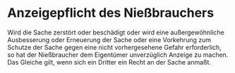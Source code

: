 # Anzeigepflicht des Nießbrauchers

Wird die Sache zerstört oder beschädigt oder wird eine außergewöhnliche Ausbesserung oder Erneuerung der Sache oder eine Vorkehrung zum Schutze der Sache gegen eine nicht vorhergesehene Gefahr erforderlich, so hat der Nießbraucher dem Eigentümer unverzüglich Anzeige zu machen. Das Gleiche gilt, wenn sich ein Dritter ein Recht an der Sache anmaßt. 

